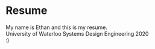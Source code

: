 # Resume 
My name is Ethan and this is my resume.<br/>
University of Waterloo Systems Design Engineering 2020<br/>
:)
